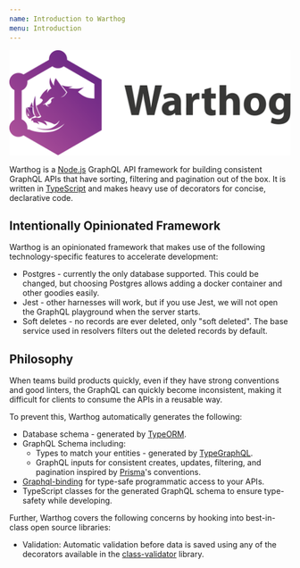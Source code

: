 ```yaml
---
name: Introduction to Warthog
menu: Introduction
---
```


![Warthog](https://raw.githubusercontent.com/goldcaddy77/warthog/main/img/warthog-logo.png)


Warthog is a [Node.js](http://nodejs.org) GraphQL API framework for building consistent GraphQL APIs that have sorting, filtering and pagination out of the box. It is written in [TypeScript](http://www.typescriptlang.org) and makes heavy use of decorators for concise, declarative code.

## Intentionally Opinionated Framework

Warthog is an opinionated framework that makes use of the following technology-specific features to accelerate development:

- Postgres - currently the only database supported. This could be changed, but choosing Postgres allows adding a docker container and other goodies easily.
- Jest - other harnesses will work, but if you use Jest, we will not open the GraphQL playground when the server starts.
- Soft deletes - no records are ever deleted, only "soft deleted". The base service used in resolvers filters out the deleted records by default.

## Philosophy

When teams build products quickly, even if they have strong conventions and good linters, the GraphQL can quickly become inconsistent, making it difficult for clients to consume the APIs in a reusable way.

To prevent this, Warthog automatically generates the following:

- Database schema - generated by [TypeORM](https://github.com/typeorm/typeorm).
- GraphQL Schema including:
  - Types to match your entities - generated by [TypeGraphQL](https://github.com/19majkel94/type-graphql).
  - GraphQL inputs for consistent creates, updates, filtering, and pagination inspired by [Prisma](https://github.com/prisma/prisma)'s conventions.
- [Graphql-binding](https://github.com/graphql-binding/graphql-binding) for type-safe programmatic access to your APIs.
- TypeScript classes for the generated GraphQL schema to ensure type-safety while developing.

Further, Warthog covers the following concerns by hooking into best-in-class open source libraries:

- Validation: Automatic validation before data is saved using any of the decorators available in the [class-validator](https://github.com/typestack/class-validator#validation-decorators) library.
